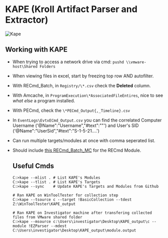 # KAPE (Kroll Artifact Parser and Extractor)

![Kape](https://github.com/EricZimmerman/KapeFiles/blob/master/kapeLogo.png?raw=true)

## Working with KAPE

- When trying to access a network drive via cmd: `pushd \\vmware-host\Shared Folders`
- When viewing files in excel, start by freezing top row AND autofilter.
- With RECmd_Batch, in `Registry/\*.csv` check the **Deleted** column.
- With Amcache, in `ProgramExecution\*AssociatedFileEntires`, nice to see *what else* a program installed.
- With PECmd, check the `\*PECmd_Output{,_Timeline}.csv`
- In `EventLogs\EvtxECmd_Output.csv` you can find the correlated Computer Username ('@Name":"Username","#text":"<name>"') and User's SID ('@Name":"UserSid","#text":"S-1-5-21....') 
- Can run multiple targets/modules at once with comma seperated list.
- Should include [this RECmd_Batch_MC](https://github.com/EricZimmerman/RECmd/blob/master/BatchExamples/RECmd_Batch_MC.reb) for the RECmd Module.
  
  ## Useful Cmds
  
  ```
  C:>kape --mlist . # List KAPE's Modules
  C:>kape --tlist . # List KAPE's Targets
  C:>kape --sync    # Update KAPE's Targets and Modules from Github
  
  # Ran KAPE on WinToolTester for collection step
  C:>kape --tsource c --target !BasicCollection --tdest Z:\WinToolTester\KAPE_output 
  
  # Ran KAPE on Investigator machine after transfering collected files from VMware shared folder
  C:>kape --msource c:\Users\investigator\Desktop\KAPE_output\c --module !EZParser --mdest C:\Users\investigator\Desktop\KAPE_output\module.output 
```
